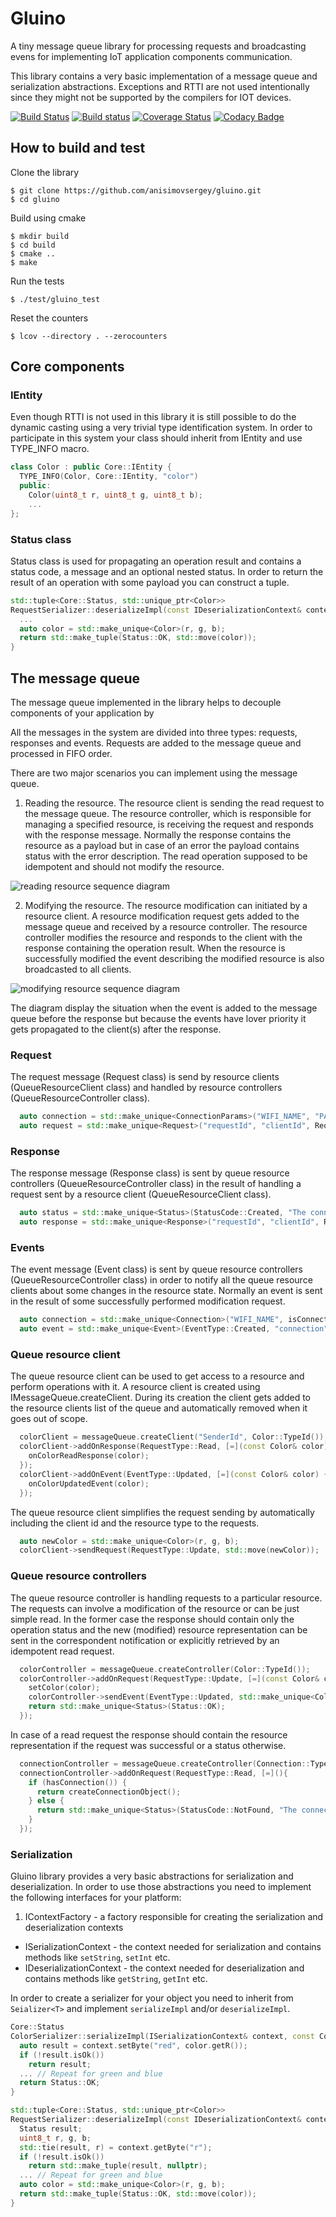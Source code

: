 # Gluino
A tiny message queue library for processing requests and broadcasting evens for implementing IoT application components communication.

This library contains a very basic implementation of a message queue and serialization abstractions. Exceptions and RTTI are not used intentionally since they might not be supported by the compilers for IOT devices.

[![Build Status](https://api.travis-ci.org/anisimovsergey/gluino.svg?branch=master)](https://travis-ci.org/anisimovsergey/gluino?branch=master)
[![Build status](https://ci.appveyor.com/api/projects/status/oiyjkkvbiyfy2u0h?svg=true)](https://ci.appveyor.com/project/anisimovsergey/gluino)
[![Coverage Status](https://coveralls.io/repos/github/anisimovsergey/gluino/badge.svg?branch=master)](https://coveralls.io/github/anisimovsergey/gluino?branch=master)
[![Codacy Badge](https://api.codacy.com/project/badge/Grade/74ecfbf675f34a3192ee0894ba75043e)](https://www.codacy.com/app/anisimovsergey/gluino?utm_source=github.com&amp;utm_medium=referral&amp;utm_content=anisimovsergey/gluino&amp;utm_campaign=Badge_Grade)

## How to build and test

Clone the library
```shell
$ git clone https://github.com/anisimovsergey/gluino.git
$ cd gluino
```

Build using cmake
```shell
$ mkdir build
$ cd build
$ cmake ..
$ make
```

Run the tests
```shell
$ ./test/gluino_test
```

Reset the counters
```shell
$ lcov --directory . --zerocounters
```

## Core components

### IEntity
Even though RTTI is not used in this library it is still possible to do the dynamic casting using a very trivial type identification system. In order to participate in this system your class should inherit from IEntity and use TYPE_INFO macro.

```cpp
class Color : public Core::IEntity {
  TYPE_INFO(Color, Core::IEntity, "color")
  public:
    Color(uint8_t r, uint8_t g, uint8_t b);
    ...
};
```

### Status class
Status class is used for propagating an operation result and contains a status code, a message and an optional nested status. In order to return the result of an operation with some payload you can construct a tuple.

```cpp
std::tuple<Core::Status, std::unique_ptr<Color>>
RequestSerializer::deserializeImpl(const IDeserializationContext& context) const {
  ...
  auto color = std::make_unique<Color>(r, g, b);
  return std::make_tuple(Status::OK, std::move(color));
}
```

## The message queue
The message queue implemented in the library helps to decouple components of your application by

All the messages in the system are divided into three types: requests, responses and events. Requests are added to the message queue and processed in FIFO order.

There are two major scenarios you can implement using the message queue.

1. Reading the resource.
The resource client is sending the read request to the message queue. The resource controller, which is responsible for managing a specified resource, is receiving the request and responds with the response message. Normally the response contains the resource as a payload but in case of an error the payload contains status with the error description. The read operation supposed to be idempotent and should not modify the resource.

![reading resource sequence diagram](https://raw.githubusercontent.com/anisimovsergey/gluino/master/doc/request_read_sequence_diagram.png)

2. Modifying the resource.
The resource modification can initiated by a resource client. A resource modification request gets added to the message queue and received by a resource controller. The resource controller modifies the resource and responds to the client with the response containing the operation result. When the resource is successfully modified the event describing the modified resource is also broadcasted to all clients.

![modifying resource sequence diagram](https://raw.githubusercontent.com/anisimovsergey/gluino/master/doc/request_mod_sequence_diagram.png )

The diagram display the situation when the event is added to the message queue before the response but because the events have lover priority it gets propagated to the client(s) after the response.

### Request
The request message (Request class) is send by resource clients (QueueResourceClient class) and handled by resource controllers (QueueResourceController class).

```cpp
  auto connection = std::make_unique<ConnectionParams>("WIFI_NAME", "PASSWORD");
  auto request = std::make_unique<Request>("requestId", "clientId", RequestType::Create, "connection", std::move(connection));
```

### Response
The response message (Response class) is sent by queue resource controllers (QueueResourceController class) in the result of handling a request sent by a resource client (QueueResourceClient class).

```cpp
  auto status = std::make_unique<Status>(StatusCode::Created, "The connection was created.");
  auto response = std::make_unique<Response>("requestId", "clientId", RequestType::Create, "connection", std::move(status));
```

### Events
The event message (Event class) is sent by queue resource controllers (QueueResourceController class) in order to notify all the queue resource clients about some changes in the resource state. Normally an event is sent in the result of some successfully performed modification request.

```cpp
  auto connection = std::make_unique<Connection>("WIFI_NAME", isConnected);
  auto event = std::make_unique<Event>(EventType::Created, "connection", std::move(connection));
```

### Queue resource client
The queue resource client can be used to get access to a resource and perform operations with it. A resource client is created using IMessageQueue.createClient. During its creation the client gets added to the resource clients list of the queue and automatically removed when it goes out of scope.

```cpp
  colorClient = messageQueue.createClient("SenderId", Color::TypeId());
  colorClient->addOnResponse(RequestType::Read, [=](const Color& color) {
    onColorReadResponse(color);
  });
  colorClient->addOnEvent(EventType::Updated, [=](const Color& color) {
    onColorUpdatedEvent(color);
  });
```

The queue resource client simplifies the request sending by automatically including the client id and the resource type to the requests.

```cpp
  auto newColor = std::make_unique<Color>(r, g, b);
  colorClient->sendRequest(RequestType::Update, std::move(newColor));
```

### Queue resource controllers
The queue resource controller is handling requests to a particular resource. The requests can involve a modification of the resource or can be just simple read. In the former case the response should contain only the operation status and the new (modified) resource representation can be sent in the correspondent notification or explicitly retrieved by an idempotent read request.

```cpp
  colorController = messageQueue.createController(Color::TypeId());
  colorController->addOnRequest(RequestType::Update, [=](const Color& color){
    setColor(color);
    colorController->sendEvent(EventType::Updated, std::make_unique<Color>(color));
    return std::make_unique<Status>(Status::OK);
  });
```

In case of a read request the response should contain the resource representation if the request was successful or a status otherwise.

```cpp
  connectionController = messageQueue.createController(Connection::TypeId());
  connectionController->addOnRequest(RequestType::Read, [=](){
    if (hasConnection()) {
      return createConnectionObject();
    } else {
      return std::make_unique<Status>(StatusCode::NotFound, "The connection doesn't exist.");
    }
  });
```

### Serialization
Gluino library provides a very basic abstractions for serialization and deserialization. In order to use those abstractions you need to implement the following interfaces for your platform:

1. IContextFactory - a factory responsible for creating the serialization and deserialization contexts
* ISerializationContext - the context needed for serialization and contains methods like `setString`, `setInt` etc.
* IDeserializationContext - the context needed for deserialization and contains methods like `getString`, `getInt` etc.

In order to create a serializer for your object you need to inherit from `Seializer<T>` and implement `serializeImpl` and/or `deserializeImpl`.

```cpp
Core::Status
ColorSerializer::serializeImpl(ISerializationContext& context, const Color& status) const {
  auto result = context.setByte("red", color.getR());
  if (!result.isOk())
    return result;
  ... // Repeat for green and blue
  return Status::OK;
}

std::tuple<Core::Status, std::unique_ptr<Color>>
RequestSerializer::deserializeImpl(const IDeserializationContext& context) const {
  Status result;
  uint8_t r, g, b;
  std::tie(result, r) = context.getByte("r");
  if (!result.isOk())
    return std::make_tuple(result, nullptr);
  ... // Repeat for green and blue
  auto color = std::make_unique<Color>(r, g, b);
  return std::make_tuple(Status::OK, std::move(color));
}
```
